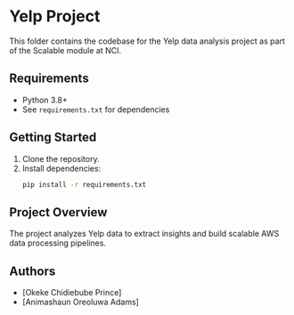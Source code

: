 # Yelp Project

This folder contains the codebase for the Yelp data analysis project as part of the Scalable module at NCI.

## Requirements

- Python 3.8+
- See `requirements.txt` for dependencies

## Getting Started

1. Clone the repository.
2. Install dependencies:  
    ```bash
    pip install -r requirements.txt
    ```

## Project Overview

The project analyzes Yelp data to extract insights and build scalable AWS data processing pipelines.

## Authors

- [Okeke Chidiebube Prince]
- [Animashaun Oreoluwa Adams]
